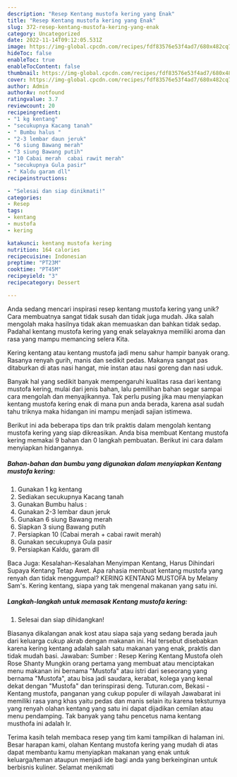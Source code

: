 ```yaml
---
description: "Resep Kentang mustofa kering yang Enak"
title: "Resep Kentang mustofa kering yang Enak"
slug: 372-resep-kentang-mustofa-kering-yang-enak
category: Uncategorized
date: 2022-11-14T09:12:05.531Z
image: https://img-global.cpcdn.com/recipes/fdf83576e53f4ad7/680x482cq70/kentang-mustofa-kering-foto-resep-utama.jpg
hideToc: false
enableToc: true
enableTocContent: false
thumbnail: https://img-global.cpcdn.com/recipes/fdf83576e53f4ad7/680x482cq70/kentang-mustofa-kering-foto-resep-utama.jpg
cover: https://img-global.cpcdn.com/recipes/fdf83576e53f4ad7/680x482cq70/kentang-mustofa-kering-foto-resep-utama.jpg
author: Admin
authorAv: notfound
ratingvalue: 3.7
reviewcount: 20
recipeingredient:
- "1 kg kentang"
- "secukupnya Kacang tanah"
- " Bumbu halus "
- "2-3 lembar daun jeruk"
- "6 siung Bawang merah"
- "3 siung Bawang putih"
- "10 Cabai merah  cabai rawit merah"
- "secukupnya Gula pasir"
- " Kaldu garam dll"
recipeinstructions:

- "Selesai dan siap dinikmati!"
categories:
- Resep
tags:
- kentang
- mustofa
- kering

katakunci: kentang mustofa kering 
nutrition: 164 calories
recipecuisine: Indonesian
preptime: "PT23M"
cooktime: "PT45M"
recipeyield: "3"
recipecategory: Dessert

---
```





Anda sedang mencari inspirasi resep kentang mustofa kering yang unik? Cara membuatnya sangat tidak susah dan tidak juga mudah. Jika salah mengolah maka hasilnya tidak akan memuaskan dan bahkan tidak sedap. Padahal kentang mustofa kering yang enak selayaknya memiliki aroma dan rasa yang mampu memancing selera Kita.





Kering kentang atau kentang mustofa jadi menu sahur hampir banyak orang. Rasanya renyah gurih, manis dan sedikit pedas. Makanya sangat pas ditaburkan di atas nasi hangat, mie instan atau nasi goreng dan nasi uduk.

Banyak hal yang sedikit banyak mempengaruhi kualitas rasa dari kentang mustofa kering, mulai dari jenis bahan, lalu pemilihan bahan segar sampai cara mengolah dan menyajikannya. Tak perlu pusing jika mau menyiapkan kentang mustofa kering enak di mana pun anda berada, karena asal sudah tahu triknya maka hidangan ini mampu menjadi sajian istimewa.






Berikut ini ada beberapa tips dan trik praktis dalam mengolah kentang mustofa kering yang siap dikreasikan. Anda bisa membuat Kentang mustofa kering memakai 9 bahan dan 0 langkah pembuatan. Berikut ini cara dalam menyiapkan hidangannya.

<!--inarticleads1-->

##### Bahan-bahan dan bumbu yang digunakan dalam menyiapkan Kentang mustofa kering:

1. Gunakan 1 kg kentang
1. Sediakan secukupnya Kacang tanah
1. Gunakan  Bumbu halus :
1. Gunakan 2-3 lembar daun jeruk
1. Gunakan 6 siung Bawang merah
1. Siapkan 3 siung Bawang putih
1. Persiapkan 10 (Cabai merah + cabai rawit merah)
1. Gunakan secukupnya Gula pasir
1. Persiapkan  Kaldu, garam dll


Baca Juga: Kesalahan-Kesalahan Menyimpan Kentang, Harus Dihindari Supaya Kentang Tetap Awet. Apa rahasia membuat kentang mustofa yang renyah dan tidak menggumpal? KERING KENTANG MUSTOFA by Melany Sam&#39;s. Kering kentang, siapa yang tak mengenal makanan yang satu ini. 

<!--inarticleads2-->

##### Langkah-langkah untuk memasak Kentang mustofa kering:


1. Selesai dan siap dihidangkan!

Biasanya dikalangan anak kost atau siapa saja yang sedang berada jauh dari keluarga cukup akrab dengan makanan ini. Hal tersebut disebabkan karena kering kentang adalah salah satu makanan yang enak, praktis dan tidak mudah basi. Jawaban: Sumber : Resep Kering Kentang Mustofa oleh Rose Shanty Mungkin orang pertama yang membuat atau menciptakan menu makanan ini bernama &#34;Mustofa&#34; atau istri dari seseorang yang bernama &#34;Mustofa&#34;, atau bisa jadi saudara, kerabat, kolega yang kenal dekat dengan &#34;Mustofa&#34; dan terinspirasi deng. Tuturan.com, Bekasi - Kentang mustofa, panganan yang cukup populer di wilayah Jawabarat ini memiliki rasa yang khas yaitu pedas dan manis selain itu karena teksturnya yang renyah olahan kentang yang satu ini dapat dijadikan cemilan atau menu pendamping. Tak banyak yang tahu pencetus nama kentang musthofa ini adalah Ir. 

Terima kasih telah membaca resep yang tim kami tampilkan di halaman ini. Besar harapan kami, olahan Kentang mustofa kering yang mudah di atas dapat membantu kamu menyiapkan makanan yang enak untuk keluarga/teman ataupun menjadi ide bagi anda yang berkeinginan untuk berbisnis kuliner. Selamat menikmati
